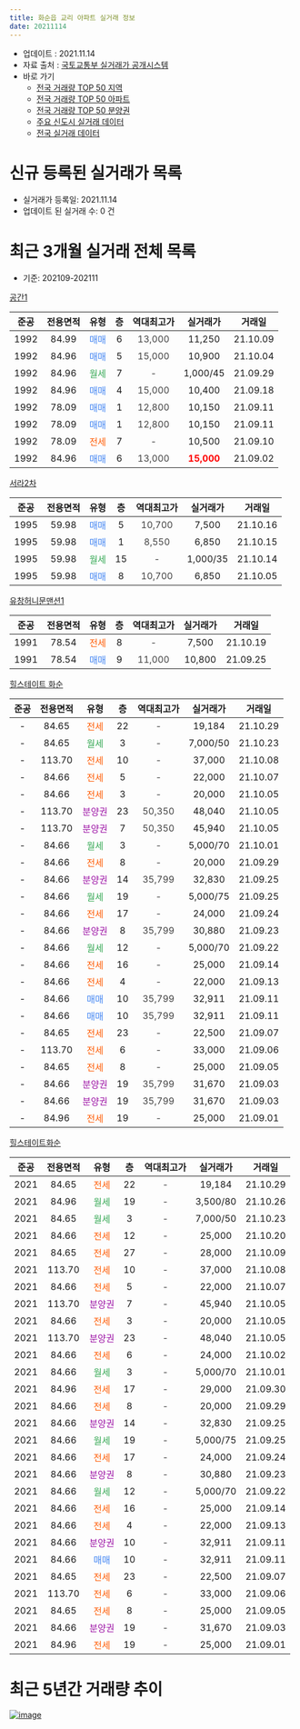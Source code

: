 ```yaml
---
title: 화순읍 교리 아파트 실거래 정보
date: 20211114
---
```


* 업데이트 : 2021.11.14
* 자료 출처 : [국토교통부 실거래가 공개시스템](http://rt.molit.go.kr)
* 바로 가기
    * [전국 거래량 TOP 50 지역](https://apt-info.github.io/apt-trade-info/tr)
    * [전국 거래량 TOP 50 아파트](https://apt-info.github.io/apt-trade-info/ta)
    * [전국 거래량 TOP 50 분양권](https://apt-info.github.io/apt-trade-info/tb)
    * [주요 신도시 실거래 데이터](https://apt-info.github.io/apt-trade-info/newtown)
    * [전국 실거래 데이터](https://apt-info.github.io/apt-trade-info/all)



<script async src="https://pagead2.googlesyndication.com/pagead/js/adsbygoogle.js"></script>
<!-- 기본광고 -->
<ins class="adsbygoogle"
     style="display:block"
     data-ad-client="ca-pub-1142216861245946"
     data-ad-slot="4805727019"
     data-ad-format="auto"
     data-full-width-responsive="true"></ins>
<script>
     (adsbygoogle = window.adsbygoogle || []).push({});
</script>


# 신규 등록된 실거래가 목록

* 실거래가 등록일: 2021.11.14
* 업데이트 된 실거래 수: 0 건




<script async src="https://pagead2.googlesyndication.com/pagead/js/adsbygoogle.js"></script>
<!-- 기본광고 -->
<ins class="adsbygoogle"
     style="display:block"
     data-ad-client="ca-pub-1142216861245946"
     data-ad-slot="4805727019"
     data-ad-format="auto"
     data-full-width-responsive="true"></ins>
<script>
     (adsbygoogle = window.adsbygoogle || []).push({});
</script>


# 최근 3개월 실거래 전체 목록
* 기준: 202109-202111


[공간1](https://search.naver.com/search.naver?query=%EA%B3%B5%EA%B0%841)

|준공|전용면적|유형|층|역대최고가|실거래가|거래일|
|:---:|:---:|:---:|:---:|:---:|:---:|:---:|
|1992|84.99|<span style="color:#4285F3">매매</span>|6|<span style="color:#444444">13,000</span>|11,250|21.10.09|
|1992|84.96|<span style="color:#4285F3">매매</span>|5|<span style="color:#444444">15,000</span>|10,900|21.10.04|
|1992|84.96|<span style="color:#34A853">월세</span>|7|<span style="color:#444444">-</span>|1,000/45|21.09.29|
|1992|84.96|<span style="color:#4285F3">매매</span>|4|<span style="color:#444444">15,000</span>|10,400|21.09.18|
|1992|78.09|<span style="color:#4285F3">매매</span>|1|<span style="color:#444444">12,800</span>|10,150|21.09.11|
|1992|78.09|<span style="color:#4285F3">매매</span>|1|<span style="color:#444444">12,800</span>|10,150|21.09.11|
|1992|78.09|<span style="color:#FF5A00">전세</span>|7|<span style="color:#444444">-</span>|10,500|21.09.10|
|1992|84.96|<span style="color:#4285F3">매매</span>|6|<span style="color:#444444">13,000</span>|<b><span style="color:#FF0000">15,000</span></b>|21.09.02|

[서라2차](https://search.naver.com/search.naver?query=%EC%84%9C%EB%9D%BC2%EC%B0%A8)

|준공|전용면적|유형|층|역대최고가|실거래가|거래일|
|:---:|:---:|:---:|:---:|:---:|:---:|:---:|
|1995|59.98|<span style="color:#4285F3">매매</span>|5|<span style="color:#444444">10,700</span>|7,500|21.10.16|
|1995|59.98|<span style="color:#4285F3">매매</span>|1|<span style="color:#444444">8,550</span>|6,850|21.10.15|
|1995|59.98|<span style="color:#34A853">월세</span>|15|<span style="color:#444444">-</span>|1,000/35|21.10.14|
|1995|59.98|<span style="color:#4285F3">매매</span>|8|<span style="color:#444444">10,700</span>|6,850|21.10.05|

[유창허니문맨션1](https://search.naver.com/search.naver?query=%EC%9C%A0%EC%B0%BD%ED%97%88%EB%8B%88%EB%AC%B8%EB%A7%A8%EC%85%981)

|준공|전용면적|유형|층|역대최고가|실거래가|거래일|
|:---:|:---:|:---:|:---:|:---:|:---:|:---:|
|1991|78.54|<span style="color:#FF5A00">전세</span>|8|<span style="color:#444444">-</span>|7,500|21.10.19|
|1991|78.54|<span style="color:#4285F3">매매</span>|9|<span style="color:#444444">11,000</span>|10,800|21.09.25|

[힐스테이트 화순](https://search.naver.com/search.naver?query=%ED%9E%90%EC%8A%A4%ED%85%8C%EC%9D%B4%ED%8A%B8+%ED%99%94%EC%88%9C)

|준공|전용면적|유형|층|역대최고가|실거래가|거래일|
|:---:|:---:|:---:|:---:|:---:|:---:|:---:|
|-|84.65|<span style="color:#FF5A00">전세</span>|22|<span style="color:#444444">-</span>|19,184|21.10.29|
|-|84.65|<span style="color:#34A853">월세</span>|3|<span style="color:#444444">-</span>|7,000/50|21.10.23|
|-|113.70|<span style="color:#FF5A00">전세</span>|10|<span style="color:#444444">-</span>|37,000|21.10.08|
|-|84.66|<span style="color:#FF5A00">전세</span>|5|<span style="color:#444444">-</span>|22,000|21.10.07|
|-|84.66|<span style="color:#FF5A00">전세</span>|3|<span style="color:#444444">-</span>|20,000|21.10.05|
|-|113.70|<span style="color:#9C11A5">분양권</span>|23|<span style="color:#444444">50,350</span>|48,040|21.10.05|
|-|113.70|<span style="color:#9C11A5">분양권</span>|7|<span style="color:#444444">50,350</span>|45,940|21.10.05|
|-|84.66|<span style="color:#34A853">월세</span>|3|<span style="color:#444444">-</span>|5,000/70|21.10.01|
|-|84.66|<span style="color:#FF5A00">전세</span>|8|<span style="color:#444444">-</span>|20,000|21.09.29|
|-|84.66|<span style="color:#9C11A5">분양권</span>|14|<span style="color:#444444">35,799</span>|32,830|21.09.25|
|-|84.66|<span style="color:#34A853">월세</span>|19|<span style="color:#444444">-</span>|5,000/75|21.09.25|
|-|84.66|<span style="color:#FF5A00">전세</span>|17|<span style="color:#444444">-</span>|24,000|21.09.24|
|-|84.66|<span style="color:#9C11A5">분양권</span>|8|<span style="color:#444444">35,799</span>|30,880|21.09.23|
|-|84.66|<span style="color:#34A853">월세</span>|12|<span style="color:#444444">-</span>|5,000/70|21.09.22|
|-|84.66|<span style="color:#FF5A00">전세</span>|16|<span style="color:#444444">-</span>|25,000|21.09.14|
|-|84.66|<span style="color:#FF5A00">전세</span>|4|<span style="color:#444444">-</span>|22,000|21.09.13|
|-|84.66|<span style="color:#4285F3">매매</span>|10|<span style="color:#444444">35,799</span>|32,911|21.09.11|
|-|84.66|<span style="color:#4285F3">매매</span>|10|<span style="color:#444444">35,799</span>|32,911|21.09.11|
|-|84.65|<span style="color:#FF5A00">전세</span>|23|<span style="color:#444444">-</span>|22,500|21.09.07|
|-|113.70|<span style="color:#FF5A00">전세</span>|6|<span style="color:#444444">-</span>|33,000|21.09.06|
|-|84.65|<span style="color:#FF5A00">전세</span>|8|<span style="color:#444444">-</span>|25,000|21.09.05|
|-|84.66|<span style="color:#9C11A5">분양권</span>|19|<span style="color:#444444">35,799</span>|31,670|21.09.03|
|-|84.66|<span style="color:#9C11A5">분양권</span>|19|<span style="color:#444444">35,799</span>|31,670|21.09.03|
|-|84.96|<span style="color:#FF5A00">전세</span>|19|<span style="color:#444444">-</span>|25,000|21.09.01|

[힐스테이트화순](https://search.naver.com/search.naver?query=%ED%9E%90%EC%8A%A4%ED%85%8C%EC%9D%B4%ED%8A%B8%ED%99%94%EC%88%9C)

|준공|전용면적|유형|층|역대최고가|실거래가|거래일|
|:---:|:---:|:---:|:---:|:---:|:---:|:---:|
|2021|84.65|<span style="color:#FF5A00">전세</span>|22|<span style="color:#444444">-</span>|19,184|21.10.29|
|2021|84.96|<span style="color:#34A853">월세</span>|19|<span style="color:#444444">-</span>|3,500/80|21.10.26|
|2021|84.65|<span style="color:#34A853">월세</span>|3|<span style="color:#444444">-</span>|7,000/50|21.10.23|
|2021|84.66|<span style="color:#FF5A00">전세</span>|12|<span style="color:#444444">-</span>|25,000|21.10.20|
|2021|84.65|<span style="color:#FF5A00">전세</span>|27|<span style="color:#444444">-</span>|28,000|21.10.09|
|2021|113.70|<span style="color:#FF5A00">전세</span>|10|<span style="color:#444444">-</span>|37,000|21.10.08|
|2021|84.66|<span style="color:#FF5A00">전세</span>|5|<span style="color:#444444">-</span>|22,000|21.10.07|
|2021|113.70|<span style="color:#9C11A5">분양권</span>|7|<span style="color:#444444">-</span>|45,940|21.10.05|
|2021|84.66|<span style="color:#FF5A00">전세</span>|3|<span style="color:#444444">-</span>|20,000|21.10.05|
|2021|113.70|<span style="color:#9C11A5">분양권</span>|23|<span style="color:#444444">-</span>|48,040|21.10.05|
|2021|84.66|<span style="color:#FF5A00">전세</span>|6|<span style="color:#444444">-</span>|24,000|21.10.02|
|2021|84.66|<span style="color:#34A853">월세</span>|3|<span style="color:#444444">-</span>|5,000/70|21.10.01|
|2021|84.96|<span style="color:#FF5A00">전세</span>|17|<span style="color:#444444">-</span>|29,000|21.09.30|
|2021|84.66|<span style="color:#FF5A00">전세</span>|8|<span style="color:#444444">-</span>|20,000|21.09.29|
|2021|84.66|<span style="color:#9C11A5">분양권</span>|14|<span style="color:#444444">-</span>|32,830|21.09.25|
|2021|84.66|<span style="color:#34A853">월세</span>|19|<span style="color:#444444">-</span>|5,000/75|21.09.25|
|2021|84.66|<span style="color:#FF5A00">전세</span>|17|<span style="color:#444444">-</span>|24,000|21.09.24|
|2021|84.66|<span style="color:#9C11A5">분양권</span>|8|<span style="color:#444444">-</span>|30,880|21.09.23|
|2021|84.66|<span style="color:#34A853">월세</span>|12|<span style="color:#444444">-</span>|5,000/70|21.09.22|
|2021|84.66|<span style="color:#FF5A00">전세</span>|16|<span style="color:#444444">-</span>|25,000|21.09.14|
|2021|84.66|<span style="color:#FF5A00">전세</span>|4|<span style="color:#444444">-</span>|22,000|21.09.13|
|2021|84.66|<span style="color:#9C11A5">분양권</span>|10|<span style="color:#444444">-</span>|32,911|21.09.11|
|2021|84.66|<span style="color:#4285F3">매매</span>|10|<span style="color:#444444">-</span>|32,911|21.09.11|
|2021|84.65|<span style="color:#FF5A00">전세</span>|23|<span style="color:#444444">-</span>|22,500|21.09.07|
|2021|113.70|<span style="color:#FF5A00">전세</span>|6|<span style="color:#444444">-</span>|33,000|21.09.06|
|2021|84.65|<span style="color:#FF5A00">전세</span>|8|<span style="color:#444444">-</span>|25,000|21.09.05|
|2021|84.66|<span style="color:#9C11A5">분양권</span>|19|<span style="color:#444444">-</span>|31,670|21.09.03|
|2021|84.96|<span style="color:#FF5A00">전세</span>|19|<span style="color:#444444">-</span>|25,000|21.09.01|



<script async src="https://pagead2.googlesyndication.com/pagead/js/adsbygoogle.js"></script>
<!-- 기본광고 -->
<ins class="adsbygoogle"
     style="display:block"
     data-ad-client="ca-pub-1142216861245946"
     data-ad-slot="4805727019"
     data-ad-format="auto"
     data-full-width-responsive="true"></ins>
<script>
     (adsbygoogle = window.adsbygoogle || []).push({});
</script>


# 최근 5년간 거래량 추이


<div style="width:100%;">
    <canvas id="deal_progress" height="200"></canvas>
</div>

<script>
new Chart(document.getElementById("deal_progress"), {
    type: 'line',
    data: {
        labels: ['16.01','16.02','16.03','16.04','16.05','16.06','16.07','16.08','16.09','16.10','16.11','16.12','17.01','17.02','17.03','17.04','17.05','17.06','17.07','17.08','17.09','17.10','17.11','17.12','18.01','18.02','18.03','18.04','18.05','18.06','18.07','18.08','18.09','18.10','18.11','18.12','19.01','19.02','19.03','19.04','19.05','19.06','19.07','19.08','19.09','19.10','19.11','19.12','20.01','20.02','20.03','20.04','20.05','20.06','20.07','20.08','20.09','20.10','20.11','20.12','21.01','21.02','21.03','21.04','21.05','21.06','21.07','21.08','21.09','21.10'],
        datasets: [{
            label: '매매/분양권',
            data: [0,5,3,4,3,1,1,0,3,3,1,3,4,0,2,3,3,7,3,2,3,2,2,2,3,3,4,8,0,2,6,2,4,1,4,13,185,26,25,10,5,16,4,8,4,5,8,17,8,9,9,11,11,10,6,10,16,17,21,37,21,24,18,27,30,28,13,16,16,9],
            borderColor: "rgba(66, 133, 243, 1)",
            backgroundColor: "rgba(66, 133, 243, 0.05)",
            borderWidth: 1,
            pointRadius: 0,
            fill: false,
            lineTension: 0
        },{
            label: '전/월세',
            data: [1,1,0,2,1,0,1,1,0,0,1,2,0,2,3,1,1,3,1,1,0,1,2,1,1,0,1,0,1,0,2,0,1,0,0,0,0,1,0,0,1,0,0,1,1,1,0,2,0,1,1,0,1,1,1,2,1,1,0,0,1,0,0,0,0,3,14,8,23,18],
            borderColor: "rgba(255, 90, 0, 1)",
            backgroundColor: "rgba(255, 90, 0, 0.05)",
            borderWidth: 1,
            pointRadius: 0,
            fill: false,
            lineTension: 0
        },{
            label: '합계',
            data: [1,6,3,6,4,1,2,1,3,3,2,5,4,2,5,4,4,10,4,3,3,3,4,3,4,3,5,8,1,2,8,2,5,1,4,13,185,27,25,10,6,16,4,9,5,6,8,19,8,10,10,11,12,11,7,12,17,18,21,37,22,24,18,27,30,31,27,24,39,27],
            borderColor: "rgba(0, 0, 0, 1)",
            backgroundColor: "rgba(0, 0, 0, 0.03)",
            borderWidth: 0.1,
            pointRadius: 0,
            fill: true,
            lineTension: 0
        }
        ]
    },
    options: {
        responsive: true,
        title: {
            display: false
        },
        tooltips: {
            mode: 'index',
            intersect: false
        },
        hover: {
            mode: 'nearest',
            intersect: true
        },
        scales: {
            xAxes: [{
                display: true,
                scaleLabel: {
                    display: true,
                    labelString: '년/월'
                }
            }],
            yAxes: [{
                display: true,
                ticks: {
                    suggestedMin: 0,
                },
                scaleLabel: {
                    display: true,
                    labelString: '실거래 수'
                }
            }]
        }
    }
});

</script>


[![image](https://apt-info.github.io/images/2020-01-03-apt-trade-info/1024x500.png)](https://play.google.com/store/apps/details?id=com.aptinfo.apttradeinfo)

